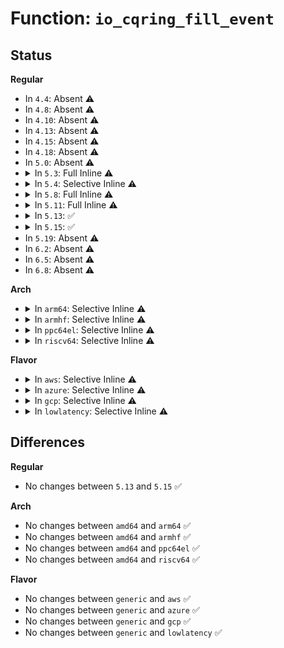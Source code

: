 # Function: <code>io_cqring_fill_event</code>

## Status
<b>Regular</b>
<ul>
<li>
In <code>4.4</code>: Absent ⚠️
</li>
<li>
In <code>4.8</code>: Absent ⚠️
</li>
<li>
In <code>4.10</code>: Absent ⚠️
</li>
<li>
In <code>4.13</code>: Absent ⚠️
</li>
<li>
In <code>4.15</code>: Absent ⚠️
</li>
<li>
In <code>4.18</code>: Absent ⚠️
</li>
<li>
In <code>5.0</code>: Absent ⚠️
</li>
<li>
<details>
<summary>In <code>5.3</code>: Full Inline ⚠️</summary>

**Collision:** Unique Static

**Inline:** Full

**Transformation:** False

**Instances:**

```
In fs/io_uring.c (ffffffff8132e8e6)
Location: fs/io_uring.c:497
Inline: True
Inline callers:
  - fs/io_uring.c:io_iopoll_getevents
  - fs/io_uring.c:io_cqring_add_event
```
</details>
</li>
<li>
<details>
<summary>In <code>5.4</code>: Selective Inline ⚠️</summary>

```c
void io_cqring_fill_event(struct io_ring_ctx *ctx, u64 ki_user_data, long int res);
```

**Collision:** Unique Static

**Inline:** Selective

**Transformation:** False

**Instances:**

```
In fs/io_uring.c (ffffffff813405d0)
Location: fs/io_uring.c:568
Inline: True
Direct callers:
  - fs/io_uring.c:__io_submit_sqe
  - fs/io_uring.c:io_timeout_fn
  - fs/io_uring.c:io_poll_wake
  - fs/io_uring.c:io_poll_complete_work
  - fs/io_uring.c:io_iopoll_getevents
  - fs/io_uring.c:io_cqring_add_event
```
**Symbols:**

```
ffffffff813405d0-ffffffff81340648: io_cqring_fill_event (STB_LOCAL)
```
</details>
</li>
<li>
<details>
<summary>In <code>5.8</code>: Full Inline ⚠️</summary>

**Collision:** Unique Static

**Inline:** Full

**Transformation:** False

**Instances:**

```
In fs/io_uring.c (ffffffff81382537)
Location: fs/io_uring.c:1327
Inline: True
Inline callers:
  - fs/io_uring.c:io_async_find_and_cancel
  - fs/io_uring.c:io_timeout_remove
  - fs/io_uring.c:__io_timeout_cancel
  - fs/io_uring.c:io_timeout_fn
  - fs/io_uring.c:io_poll_add
  - fs/io_uring.c:io_poll_remove_one
  - fs/io_uring.c:io_async_task_func
  - fs/io_uring.c:__io_fail_links
  - fs/io_uring.c:__io_fail_links
  - fs/io_uring.c:io_req_link_next
```
</details>
</li>
<li>
<details>
<summary>In <code>5.11</code>: Full Inline ⚠️</summary>

**Collision:** Unique Static

**Inline:** Full

**Transformation:** False

**Instances:**

```
In fs/io_uring.c (ffffffff81398b27)
Location: fs/io_uring.c:1884
Inline: True
Inline callers:
  - fs/io_uring.c:io_issue_sqe
  - fs/io_uring.c:io_async_find_and_cancel
  - fs/io_uring.c:io_timeout_remove
  - fs/io_uring.c:io_timeout_cancel
  - fs/io_uring.c:io_timeout_fn
  - fs/io_uring.c:io_poll_remove_one
  - fs/io_uring.c:io_poll_task_func
  - fs/io_uring.c:__io_req_task_cancel
  - fs/io_uring.c:io_fail_links
  - fs/io_uring.c:io_kill_linked_timeout
  - fs/io_uring.c:io_flush_timeouts
  - fs/io_uring.c:io_kill_timeouts
```
</details>
</li>
<li>
<details>
<summary>In <code>5.13</code>: ✅</summary>

```c
bool io_cqring_fill_event(struct io_ring_ctx *ctx, u64 user_data, long int res, unsigned int cflags);
```

**Collision:** Unique Static

**Inline:** No

**Transformation:** False

**Instances:**

```
In fs/io_uring.c (ffffffff813936d0)
Location: fs/io_uring.c:1600
Inline: False
Direct callers:
  - fs/io_uring.c:io_kill_timeouts
  - fs/io_uring.c:io_rsrc_put_work
  - fs/io_uring.c:io_rsrc_put_work
  - fs/io_uring.c:io_link_timeout_fn
  - fs/io_uring.c:io_link_timeout_fn
  - fs/io_uring.c:io_async_cancel
  - fs/io_uring.c:io_timeout_cancel
  - fs/io_uring.c:io_timeout_fn
  - fs/io_uring.c:io_poll_complete
  - fs/io_uring.c:io_poll_complete
  - fs/io_uring.c:io_disarm_next
  - fs/io_uring.c:io_fail_links
  - fs/io_uring.c:io_commit_cqring
```
**Symbols:**

```
ffffffff813936d0-ffffffff813937a2: io_cqring_fill_event (STB_LOCAL)
```
</details>
</li>
<li>
<details>
<summary>In <code>5.15</code>: ✅</summary>

```c
bool io_cqring_fill_event(struct io_ring_ctx *ctx, u64 user_data, long int res, unsigned int cflags);
```

**Collision:** Unique Static

**Inline:** No

**Transformation:** False

**Instances:**

```
In fs/io_uring.c (ffffffff813e0f10)
Location: fs/io_uring.c:1826
Inline: False
Direct callers:
  - fs/io_uring.c:io_kill_timeouts
  - fs/io_uring.c:io_rsrc_put_work
  - fs/io_uring.c:io_timeout_cancel
  - fs/io_uring.c:__io_poll_complete
  - fs/io_uring.c:__io_poll_complete
  - fs/io_uring.c:io_disarm_next
  - fs/io_uring.c:io_disarm_next
  - fs/io_uring.c:io_fail_links
  - fs/io_uring.c:__io_commit_cqring_flush
```
**Symbols:**

```
ffffffff813e0f10-ffffffff813e0fde: io_cqring_fill_event (STB_LOCAL)
```
</details>
</li>
<li>
In <code>5.19</code>: Absent ⚠️
</li>
<li>
In <code>6.2</code>: Absent ⚠️
</li>
<li>
In <code>6.5</code>: Absent ⚠️
</li>
<li>
In <code>6.8</code>: Absent ⚠️
</li>
</ul>
<b>Arch</b>
<ul>
<li>
<details>
<summary>In <code>arm64</code>: Selective Inline ⚠️</summary>

```c
void io_cqring_fill_event(struct io_ring_ctx *ctx, u64 ki_user_data, long int res);
```

**Collision:** Unique Static

**Inline:** Selective

**Transformation:** False

**Instances:**

```
In fs/io_uring.c (ffff8000104012a0)
Location: fs/io_uring.c:568
Inline: True
Direct callers:
  - fs/io_uring.c:__io_submit_sqe
  - fs/io_uring.c:io_timeout_fn
  - fs/io_uring.c:io_poll_wake
  - fs/io_uring.c:io_poll_complete_work
  - fs/io_uring.c:io_iopoll_getevents
  - fs/io_uring.c:io_cqring_add_event
```
**Symbols:**

```
ffff8000104012a0-ffff800010401358: io_cqring_fill_event (STB_LOCAL)
```
</details>
</li>
<li>
<details>
<summary>In <code>armhf</code>: Selective Inline ⚠️</summary>

```c
void io_cqring_fill_event(struct io_ring_ctx *ctx, u64 ki_user_data, long int res);
```

**Collision:** Unique Static

**Inline:** Selective

**Transformation:** False

**Instances:**

```
In fs/io_uring.c (c05d28b4)
Location: fs/io_uring.c:568
Inline: True
Direct callers:
  - fs/io_uring.c:io_timeout_fn
  - fs/io_uring.c:io_poll_complete
  - fs/io_uring.c:io_iopoll_getevents
  - fs/io_uring.c:io_cqring_add_event
```
**Symbols:**

```
c05d28b4-c05d2954: io_cqring_fill_event (STB_LOCAL)
```
</details>
</li>
<li>
<details>
<summary>In <code>ppc64el</code>: Selective Inline ⚠️</summary>

```c
void io_cqring_fill_event(struct io_ring_ctx *ctx, u64 ki_user_data, long int res);
```

**Collision:** Unique Static

**Inline:** Selective

**Transformation:** False

**Instances:**

```
In fs/io_uring.c (c000000000509d70)
Location: fs/io_uring.c:568
Inline: True
Direct callers:
  - fs/io_uring.c:__io_submit_sqe
  - fs/io_uring.c:io_timeout_fn
  - fs/io_uring.c:io_poll_wake
  - fs/io_uring.c:io_poll_complete_work
  - fs/io_uring.c:io_iopoll_getevents
  - fs/io_uring.c:io_cqring_add_event
```
**Symbols:**

```
c000000000509d70-c000000000509df8: io_cqring_fill_event (STB_LOCAL)
```
</details>
</li>
<li>
<details>
<summary>In <code>riscv64</code>: Selective Inline ⚠️</summary>

```c
void io_cqring_fill_event(struct io_ring_ctx *ctx, u64 ki_user_data, long int res);
```

**Collision:** Unique Static

**Inline:** Selective

**Transformation:** False

**Instances:**

```
In fs/io_uring.c (ffffffe0002acc96)
Location: fs/io_uring.c:568
Inline: True
Direct callers:
  - fs/io_uring.c:__io_submit_sqe
  - fs/io_uring.c:io_timeout_fn
  - fs/io_uring.c:io_poll_wake
  - fs/io_uring.c:io_poll_complete_work
  - fs/io_uring.c:io_iopoll_getevents
  - fs/io_uring.c:io_cqring_add_event
```
**Symbols:**

```
ffffffe0002acc96-ffffffe0002acd24: io_cqring_fill_event (STB_LOCAL)
```
</details>
</li>
</ul>
<b>Flavor</b>
<ul>
<li>
<details>
<summary>In <code>aws</code>: Selective Inline ⚠️</summary>

```c
void io_cqring_fill_event(struct io_ring_ctx *ctx, u64 ki_user_data, long int res);
```

**Collision:** Unique Static

**Inline:** Selective

**Transformation:** False

**Instances:**

```
In fs/io_uring.c (ffffffff81338bb0)
Location: fs/io_uring.c:568
Inline: True
Direct callers:
  - fs/io_uring.c:__io_submit_sqe
  - fs/io_uring.c:io_timeout_fn
  - fs/io_uring.c:io_poll_wake
  - fs/io_uring.c:io_poll_complete_work
  - fs/io_uring.c:io_iopoll_getevents
  - fs/io_uring.c:io_cqring_add_event
```
**Symbols:**

```
ffffffff81338bb0-ffffffff81338c28: io_cqring_fill_event (STB_LOCAL)
```
</details>
</li>
<li>
<details>
<summary>In <code>azure</code>: Selective Inline ⚠️</summary>

```c
void io_cqring_fill_event(struct io_ring_ctx *ctx, u64 ki_user_data, long int res);
```

**Collision:** Unique Static

**Inline:** Selective

**Transformation:** False

**Instances:**

```
In fs/io_uring.c (ffffffff813298e0)
Location: fs/io_uring.c:568
Inline: True
Direct callers:
  - fs/io_uring.c:__io_submit_sqe
  - fs/io_uring.c:io_timeout_fn
  - fs/io_uring.c:io_poll_wake
  - fs/io_uring.c:io_poll_complete_work
  - fs/io_uring.c:io_iopoll_getevents
  - fs/io_uring.c:io_cqring_add_event
```
**Symbols:**

```
ffffffff813298e0-ffffffff81329958: io_cqring_fill_event (STB_LOCAL)
```
</details>
</li>
<li>
<details>
<summary>In <code>gcp</code>: Selective Inline ⚠️</summary>

```c
void io_cqring_fill_event(struct io_ring_ctx *ctx, u64 ki_user_data, long int res);
```

**Collision:** Unique Static

**Inline:** Selective

**Transformation:** False

**Instances:**

```
In fs/io_uring.c (ffffffff81336680)
Location: fs/io_uring.c:568
Inline: True
Direct callers:
  - fs/io_uring.c:__io_submit_sqe
  - fs/io_uring.c:io_timeout_fn
  - fs/io_uring.c:io_poll_wake
  - fs/io_uring.c:io_poll_complete_work
  - fs/io_uring.c:io_iopoll_getevents
  - fs/io_uring.c:io_cqring_add_event
```
**Symbols:**

```
ffffffff81336680-ffffffff813366f8: io_cqring_fill_event (STB_LOCAL)
```
</details>
</li>
<li>
<details>
<summary>In <code>lowlatency</code>: Selective Inline ⚠️</summary>

```c
void io_cqring_fill_event(struct io_ring_ctx *ctx, u64 ki_user_data, long int res);
```

**Collision:** Unique Static

**Inline:** Selective

**Transformation:** False

**Instances:**

```
In fs/io_uring.c (ffffffff81349750)
Location: fs/io_uring.c:568
Inline: True
Direct callers:
  - fs/io_uring.c:__io_submit_sqe
  - fs/io_uring.c:io_timeout_fn
  - fs/io_uring.c:io_poll_wake
  - fs/io_uring.c:io_poll_complete_work
  - fs/io_uring.c:io_iopoll_getevents
  - fs/io_uring.c:io_cqring_add_event
```
**Symbols:**

```
ffffffff81349750-ffffffff813497c8: io_cqring_fill_event (STB_LOCAL)
```
</details>
</li>
</ul>

## Differences
<b>Regular</b>
<ul>
<li>
No changes between <code>5.13</code> and <code>5.15</code> ✅
</li>
</ul>
<b>Arch</b>
<ul>
<li>
No changes between <code>amd64</code> and <code>arm64</code> ✅
</li>
<li>
No changes between <code>amd64</code> and <code>armhf</code> ✅
</li>
<li>
No changes between <code>amd64</code> and <code>ppc64el</code> ✅
</li>
<li>
No changes between <code>amd64</code> and <code>riscv64</code> ✅
</li>
</ul>
<b>Flavor</b>
<ul>
<li>
No changes between <code>generic</code> and <code>aws</code> ✅
</li>
<li>
No changes between <code>generic</code> and <code>azure</code> ✅
</li>
<li>
No changes between <code>generic</code> and <code>gcp</code> ✅
</li>
<li>
No changes between <code>generic</code> and <code>lowlatency</code> ✅
</li>
</ul>
